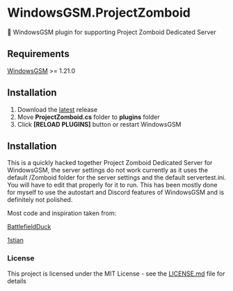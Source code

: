 # WindowsGSM.ProjectZomboid
🧩 WindowsGSM plugin for supporting Project Zomboid Dedicated Server 

## Requirements
[WindowsGSM](https://github.com/WindowsGSM/WindowsGSM) >= 1.21.0

## Installation
1. Download the [latest](https://https://github.com/DoctorBeardz/WindowsGSM.ProjectZomboid/releases/latest) release
1. Move **ProjectZomboid.cs** folder to **plugins** folder
1. Click **[RELOAD PLUGINS]** button or restart WindowsGSM

## Installation
This is a quickly hacked together Project Zomboid Dedicated Server for WindowsGSM, the server settings do not work currently as it uses the default /Zomboid folder for the server settings and the default servertest.ini. You will have to edit that properly for it to run. This has been mostly done for myself to use the autostart and Discord features of WindowsGSM and is definitely not polished.

Most code and inspiration taken from:

[BattlefieldDuck](https://github.com/BattlefieldDuck/WindowsGSM.ARMA3)

[1stian](https://github.com/1stian/WindowsGSM.Spigot)

### License
This project is licensed under the MIT License - see the [LICENSE.md](https://github.com/DoctorBeardz/WindowsGSM.ProjectZomboid/blob/main/LICENSE) file for details
